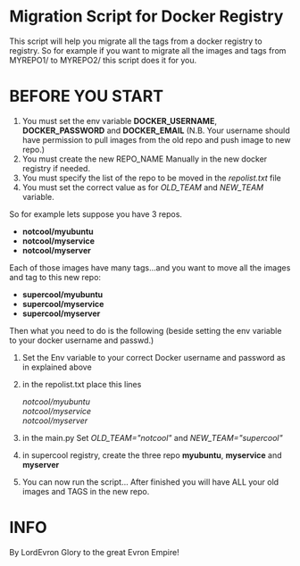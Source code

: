 # Migration Script for Docker Registry
This script will help you migrate all the tags from a docker registry to registry. 
So for example if you want to migrate all the images and tags from MYREPO1/ to MYREPO2/ this script does it for you.

# BEFORE YOU START
1. You must set the env variable **DOCKER_USERNAME**, **DOCKER_PASSWORD** and **DOCKER_EMAIL** (N.B. Your username should have permission to pull images from the old repo and push image to new repo.)
2. You must create the new REPO_NAME Manually in the new docker registry if needed.
3. You must specify the list of the repo to be moved in the *repolist.txt* file
4. You must set the correct value as for *OLD_TEAM* and *NEW_TEAM* variable.

So for example lets suppose you have 3 repos. 
* **notcool/myubuntu**
* **notcool/myservice**
* **notcool/myserver**

Each of those images have many tags...and you want to move all the images and tag to this new repo:
* **supercool/myubuntu**
* **supercool/myservice**
* **supercool/myserver**

Then what you need to do is the following (beside setting the env variable to your docker username and passwd.)
1. Set the Env variable to your correct Docker username and password as in explained above
2. in the repolist.txt place this lines 
*<p>
notcool/myubuntu <br>
notcool/myservice <br>
notcool/myserver</p>*

3. in the main.py Set *OLD_TEAM="notcool"* and *NEW_TEAM="supercool"*
4. in supercool registry, create the three repo **myubuntu**, **myservice** and **myserver**
5. You can now run the script... After finished you will have ALL your old images and TAGS in the new repo. 

# INFO
By LordEvron
Glory to the great Evron Empire!

